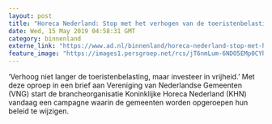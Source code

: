 ```yaml
---
layout: post
title: "Horeca Nederland: Stop met het verhogen van de toeristenbelasting"
date: Wed, 15 May 2019 04:58:31 GMT
category: binnenland
externe_link: "https://www.ad.nl/binnenland/horeca-nederland-stop-met-het-verhogen-van-de-toeristenbelasting~a2e48d39/"
feature_image: "https://images1.persgroep.net/rcs/jT6nmLum-6NDO5EMp0CYhkhq22A/diocontent/145987202/_fitwidth/400/?appId=21791a8992982cd8da851550a453bd7f&quality=0.7"
---
```


‘Verhoog niet langer de toeristenbelasting, maar investeer in vrijheid.’ Met deze oproep in een brief aan Vereniging van Nederlandse Gemeenten (VNG) start de brancheorganisatie Koninklijke Horeca Nederland (KHN) vandaag een campagne waarin de gemeenten worden opgeroepen hun beleid te wijzigen.
